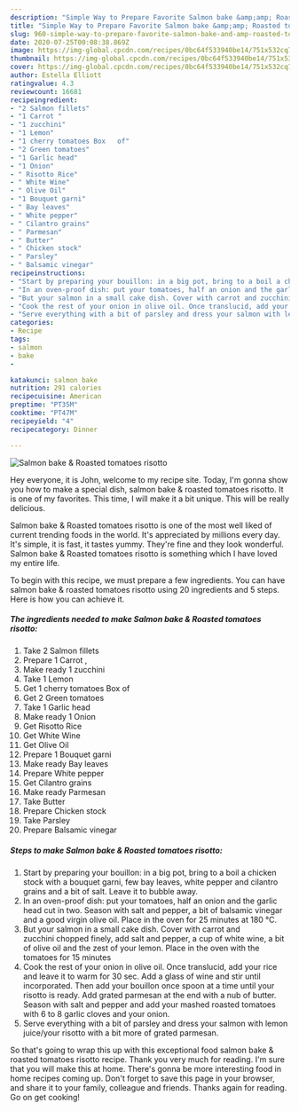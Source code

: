 ```yaml
---
description: "Simple Way to Prepare Favorite Salmon bake &amp;amp; Roasted tomatoes risotto"
title: "Simple Way to Prepare Favorite Salmon bake &amp;amp; Roasted tomatoes risotto"
slug: 960-simple-way-to-prepare-favorite-salmon-bake-and-amp-roasted-tomatoes-risotto
date: 2020-07-25T00:08:38.869Z
image: https://img-global.cpcdn.com/recipes/0bc64f533940be14/751x532cq70/salmon-bake-roasted-tomatoes-risotto-recipe-main-photo.jpg
thumbnail: https://img-global.cpcdn.com/recipes/0bc64f533940be14/751x532cq70/salmon-bake-roasted-tomatoes-risotto-recipe-main-photo.jpg
cover: https://img-global.cpcdn.com/recipes/0bc64f533940be14/751x532cq70/salmon-bake-roasted-tomatoes-risotto-recipe-main-photo.jpg
author: Estella Elliott
ratingvalue: 4.3
reviewcount: 16681
recipeingredient:
- "2 Salmon fillets"
- "1 Carrot "
- "1 zucchini"
- "1 Lemon"
- "1 cherry tomatoes Box   of"
- "2 Green tomatoes"
- "1 Garlic head"
- "1 Onion"
- " Risotto Rice"
- " White Wine"
- " Olive Oil"
- "1 Bouquet garni"
- " Bay leaves"
- " White pepper"
- " Cilantro grains"
- " Parmesan"
- " Butter"
- " Chicken stock"
- " Parsley"
- " Balsamic vinegar"
recipeinstructions:
- "Start by preparing your bouillon: in a big pot, bring to a boil a chicken stock with a bouquet garni, few bay leaves, white pepper and cilantro grains and a bit of salt. Leave it to bubble away."
- "In an oven-proof dish: put your tomatoes, half an onion and the garlic head cut in two. Season with salt and pepper, a bit of balsamic vinegar and a good virgin olive oil. Place in the oven for 25 minutes at 180 °C."
- "But your salmon in a small cake dish. Cover with carrot and zucchini chopped finely, add salt and pepper, a cup of white wine, a bit of olive oil and the zest of your lemon. Place in the oven with the tomatoes for 15 minutes"
- "Cook the rest of your onion in olive oil. Once translucid, add your rice and leave it to warm for 30 sec. Add a glass of wine and stir until incorporated. Then add your bouillon once spoon at a time until your risotto is ready. Add grated parmesan at the end with a nub of butter. Season with salt and pepper and add your mashed roasted tomatoes with 6 to 8 garlic cloves and your onion."
- "Serve everything with a bit of parsley and dress your salmon with lemon juice/your risotto with a bit more of grated parmesan."
categories:
- Recipe
tags:
- salmon
- bake
- 

katakunci: salmon bake  
nutrition: 291 calories
recipecuisine: American
preptime: "PT35M"
cooktime: "PT47M"
recipeyield: "4"
recipecategory: Dinner

---
```



![Salmon bake &amp; Roasted tomatoes risotto](https://img-global.cpcdn.com/recipes/0bc64f533940be14/751x532cq70/salmon-bake-roasted-tomatoes-risotto-recipe-main-photo.jpg)

Hey everyone, it is John, welcome to my recipe site. Today, I'm gonna show you how to make a special dish, salmon bake &amp; roasted tomatoes risotto. It is one of my favorites. This time, I will make it a bit unique. This will be really delicious.



Salmon bake &amp; Roasted tomatoes risotto is one of the most well liked of current trending foods in the world. It's appreciated by millions every day. It's simple, it is fast, it tastes yummy. They're fine and they look wonderful. Salmon bake &amp; Roasted tomatoes risotto is something which I have loved my entire life.


To begin with this recipe, we must prepare a few ingredients. You can have salmon bake &amp; roasted tomatoes risotto using 20 ingredients and 5 steps. Here is how you can achieve it.

<!--inarticleads1-->

##### The ingredients needed to make Salmon bake &amp; Roasted tomatoes risotto:

1. Take 2 Salmon fillets
1. Prepare 1 Carrot ,
1. Make ready 1 zucchini
1. Take 1 Lemon
1. Get 1 cherry tomatoes Box   of
1. Get 2 Green tomatoes
1. Take 1 Garlic head
1. Make ready 1 Onion
1. Get  Risotto Rice
1. Get  White Wine
1. Get  Olive Oil
1. Prepare 1 Bouquet garni
1. Make ready  Bay leaves
1. Prepare  White pepper
1. Get  Cilantro grains
1. Make ready  Parmesan
1. Take  Butter
1. Prepare  Chicken stock
1. Take  Parsley
1. Prepare  Balsamic vinegar




<!--inarticleads2-->

##### Steps to make Salmon bake &amp; Roasted tomatoes risotto:

1. Start by preparing your bouillon: in a big pot, bring to a boil a chicken stock with a bouquet garni, few bay leaves, white pepper and cilantro grains and a bit of salt. Leave it to bubble away.
1. In an oven-proof dish: put your tomatoes, half an onion and the garlic head cut in two. Season with salt and pepper, a bit of balsamic vinegar and a good virgin olive oil. Place in the oven for 25 minutes at 180 °C.
1. But your salmon in a small cake dish. Cover with carrot and zucchini chopped finely, add salt and pepper, a cup of white wine, a bit of olive oil and the zest of your lemon. Place in the oven with the tomatoes for 15 minutes
1. Cook the rest of your onion in olive oil. Once translucid, add your rice and leave it to warm for 30 sec. Add a glass of wine and stir until incorporated. Then add your bouillon once spoon at a time until your risotto is ready. Add grated parmesan at the end with a nub of butter. Season with salt and pepper and add your mashed roasted tomatoes with 6 to 8 garlic cloves and your onion.
1. Serve everything with a bit of parsley and dress your salmon with lemon juice/your risotto with a bit more of grated parmesan.




So that's going to wrap this up with this exceptional food salmon bake &amp; roasted tomatoes risotto recipe. Thank you very much for reading. I'm sure that you will make this at home. There's gonna be more interesting food in home recipes coming up. Don't forget to save this page in your browser, and share it to your family, colleague and friends. Thanks again for reading. Go on get cooking!
